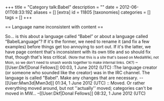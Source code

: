 +++
title = "Category talk:Babel"
description = ""
date = 2012-06-01T08:33:19Z
aliases = []
[extra]
id = 11805
[taxonomies]
categories = []
tags = []
+++

== Language name inconsistent with content ==

So… is this about a language called “Babel” or about a language called “BabelLanguage”? If it's the former, we need to rename it (and fix a few examples) before things get too annoying to sort out. If it's the latter, we have page content that's inconsistent with its own title and so should fix that, though that's less critical. <small>(Note that this is a site that's based on MediaWiki, not Moin, so we don't need to smash words together to make internal links. OK?)</small> –[[User:Dkf|Donal Fellows]] 00:03, 1 June 2012 (UTC)
:The language creator (or someone who sounded like the creator) was in the IRC channel. The language is called "Babel". Make any changes that are necessary. --[[User:Mwn3d|Mwn3d]] 01:34, 1 June 2012 (UTC)
:: Moved. Or rather everything moved around, but not ''actually'' moved; categories can't be moved in MW… –[[User:Dkf|Donal Fellows]] 08:32, 1 June 2012 (UTC)
